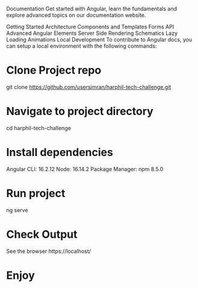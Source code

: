 Documentation
Get started with Angular, learn the fundamentals and explore advanced topics on our documentation website.

Getting Started
Architecture
Components and Templates
Forms
API
Advanced
Angular Elements
Server Side Rendering
Schematics
Lazy Loading
Animations
Local Development
To contribute to Angular docs, you can setup a local environment with the following commands:

# Clone Project repo
git clone https://github.com/usersimran/harphil-tech-challenge.git

# Navigate to project directory
cd harphil-tech-challenge

# Install dependencies
Angular CLI: 16.2.12
Node: 16.14.2
Package Manager: npm 8.5.0

# Run project
ng serve

# Check Output
See the browser https://localhost/<portnumber>

# Enjoy


